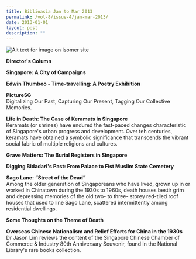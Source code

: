 ```yaml
---
title: Biblioasia Jan to Mar 2013
permalink: /vol-8/issue-4/jan-mar-2013/
date: 2013-01-01
layout: post
description: ""
---
```

![Alt text for image on Isomer site](/images/covers/ba8-4.jpg)

**Director's Column**

**Singapore: A City of Campaigns**<br>

**Edwin Thumboo - Time-travelling: A Poetry Exhibition**<br>

**PictureSG**<br>
Digitalizing Our Past, Capturing Our Present, Tagging Our Collective Memories.

**Life in Death: The Case of Keramats in Singapore**<br>
Keramats (or shrines) have endured the fast-paced changes characteristic of Singapore's urban progress and development. Over teh centuries, keramats have obtained a symbolic significance that transcends the vibrant social fabric of multiple religions and cultures.

**Grave Matters: The Burial Registers in Singapore**<br>

**Digging Bidadari's Past: From Palace to Fist Muslim State Cemetery**<br>

**Sago Lane: “Street of the Dead”**<br>
Among the older generation of Singaporeans who have lived, grown up in or worked in Chinatown during the 1930s to 1960s, death houses bestir grim and depressing memories of the old two- to three- storey red-tiled roof houses that used to line Sago Lane, scattered intermittently among residential dwellings.

**Some Thoughts on the Theme of Death**<br>

**Overseas Chinese Nationalism and Relief Efforts for China in the 1930s**<br>
Dr Jason Lim reviews the content of the Singapore Chinese Chamber of Commerce & Industry 80th Anniversary Souvenir, found in the National Library's rare books collection.